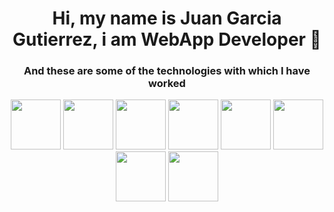<h1 align='center'>Hi, my name is Juan Garcia Gutierrez, i am WebApp Developer 👋</h1>

<h3 align="center">And these are some of the technologies with which I have worked</h3>

<div align="center">
    <img width="auto" height="80px" src="https://upload.wikimedia.org/wikipedia/commons/thumb/6/61/HTML5_logo_and_wordmark.svg/220px-HTML5_logo_and_wordmark.svg.png"/>
    <img width="auto" height="80px" src="https://static.wikia.nocookie.net/wikies/images/a/a9/CSS3.png/revision/latest?cb=20200518035433&path-prefix=uk"/>
    <img width="auto" height="80px" src="https://upload.wikimedia.org/wikipedia/commons/thumb/2/27/PHP-logo.svg/1200px-PHP-logo.svg.png"/>
    <img width="auto" height="80px" src="https://upload.wikimedia.org/wikipedia/commons/thumb/9/9a/Laravel.svg/1200px-Laravel.svg.png"/>
    <img width="auto" height="80px" src="https://upload.wikimedia.org/wikipedia/commons/thumb/9/99/Unofficial_JavaScript_logo_2.svg/1200px-Unofficial_JavaScript_logo_2.svg.png"/>
    <img width="auto" height="80px" src="https://upload.wikimedia.org/wikipedia/commons/thumb/a/a7/React-icon.svg/1200px-React-icon.svg.png"/>
    <img width="auto" height="80px" src="https://miro.medium.com/v2/resize:fit:800/1*COvz0L3FUapYYbsQHHZ90g.png"/>
    <img width="auto" height="80px" src="https://upload.wikimedia.org/wikipedia/commons/thumb/c/c3/Python-logo-notext.svg/1200px-Python-logo-notext.svg.png"/>
</div>
